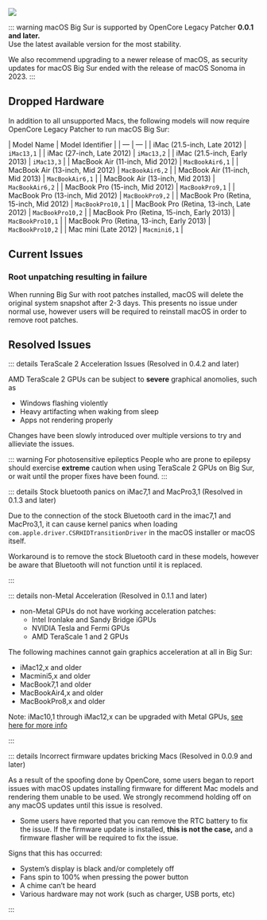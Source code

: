 ![](../images/macos-bigsur.png)

::: warning
macOS Big Sur is supported by OpenCore Legacy Patcher **0.0.1 and later.**  
Use the latest available version for the most stability.

We also recommend upgrading to a newer release of macOS, as security updates for macOS Big Sur ended with the release of macOS Sonoma in 2023.
:::

## Dropped Hardware

In addition to all unsupported Macs, the following models will now require OpenCore Legacy Patcher to run macOS Big Sur:

| Model Name | Model Identifier |
| — | — |
| iMac (21.5-inch, Late 2012) | `iMac13,1` |
| iMac (27-inch, Late 2012) | `iMac13,2` |
| iMac (21.5-inch, Early 2013) | `iMac13,3` |
| MacBook Air (11-inch, Mid 2012) | `MacBookAir6,1` |
| MacBook Air (13-inch, Mid 2012) | `MacBookAir6,2` |
| MacBook Air (11-inch, Mid 2013) | `MacBookAir6,1` |
| MacBook Air (13-inch, Mid 2013) | `MacBookAir6,2` |
| MacBook Pro (15-inch, Mid 2012) | `MacBookPro9,1` |
| MacBook Pro (13-inch, Mid 2012) | `MacBookPro9,2` |
| MacBook Pro (Retina, 15-inch, Mid 2012) | `MacBookPro10,1` |
| MacBook Pro (Retina, 13-inch, Late 2012) | `MacBookPro10,2` |
| MacBook Pro (Retina, 15-inch, Early 2013) | `MacBookPro10,1` |
| MacBook Pro (Retina, 13-inch, Early 2013) | `MacBookPro10,2` |
| Mac mini (Late 2012) | `Macmini6,1` |

## Current Issues

### Root unpatching resulting in failure

When running Big Sur with root patches installed, macOS will delete the original system snapshot after 2-3 days. This presents no issue under normal use, however users will be required to reinstall macOS in order to remove root patches.

## Resolved Issues

::: details TeraScale 2 Acceleration Issues (Resolved in 0.4.2 and later)

AMD TeraScale 2 GPUs can be subject to **severe** graphical anomolies, such as

* Windows flashing violently
* Heavy artifacting when waking from sleep
* Apps not rendering properly

Changes have been slowly introduced over multiple versions to try and allieviate the issues.

::: warning For photosensitive epileptics
People who are prone to epilepsy should exercise **extreme** caution when using TeraScale 2 GPUs on Big Sur, or wait until the proper fixes have been found.
::: 

::: details Stock bluetooth panics on iMac7,1 and MacPro3,1 (Resolved in 0.1.3 and later)

Due to the connection of the stock Bluetooth card in the imac7,1 and MacPro3,1, it can cause kernel panics when loading `com.apple.driver.CSRHIDTransitionDriver` in the macOS installer or macOS itself.

Workaround is to remove the stock Bluetooth card in these models, however be aware that Bluetooth will not function until it is replaced.

:::

::: details non-Metal Acceleration (Resolved in 0.1.1 and later)

* non-Metal GPUs do not have working acceleration patches:
  * Intel Ironlake and Sandy Bridge iGPUs
  * NVIDIA Tesla and Fermi GPUs
  * AMD TeraScale 1 and 2 GPUs

The following machines cannot gain graphics acceleration at all in Big Sur:

* iMac12,x and older
* Macmini5,x and older
* MacBook7,1 and older
* MacBookAir4,x and older
* MacBookPro8,x and older

Note: iMac10,1 through iMac12,x can be upgraded with Metal GPUs, [see here for more info](https://forums.macrumors.com/threads/2011-imac-graphics-card-upgrade.1596614/)

:::

::: details Incorrect firmware updates bricking Macs (Resolved in 0.0.9 and later)

As a result of the spoofing done by OpenCore, some users began to report issues with macOS updates installing firmware for different Mac models and rendering them unable to be used. We strongly recommend holding off on any macOS updates until this issue is resolved.

* Some users have reported that you can remove the RTC battery to fix the issue. If the firmware update is installed, **this is not the case,** and a firmware flasher will be required to fix the issue.

Signs that this has occurred:

* System’s display is black and/or completely off
* Fans spin to 100% when pressing the power button
* A chime can’t be heard
* Various hardware may not work (such as charger, USB ports, etc)

:::